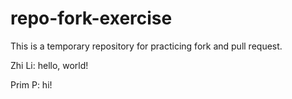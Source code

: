 # repo-fork-exercise
This is a temporary repository for practicing fork and pull request.


Zhi Li: hello, world!

Prim P: hi!